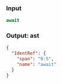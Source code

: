 ### Input
```js parse:expr
await
```

### Output: ast
```json
{
  "IdentRef": {
    "span": "0:5",
    "name": "await"
  }
}
```
